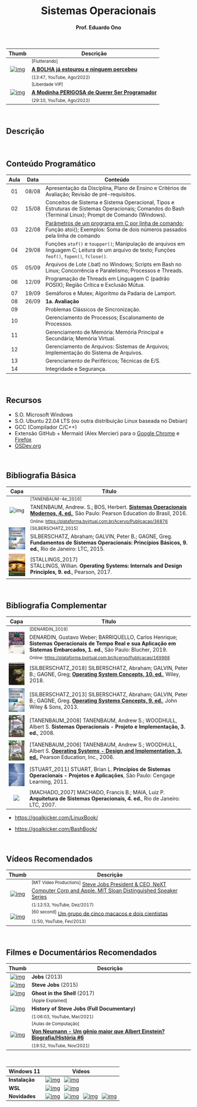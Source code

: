 <h1 align="center">Sistemas Operacionais</h1>

<h4 align="center">Prof. Eduardo Ono</h4>

&nbsp;

| Thumb | Descrição |
| :-: | --- |
| [![img](https://img.youtube.com/vi/sAPjd8Y6IM8/default.jpg)](https://www.youtube.com/watch?v=sAPjd8Y6IM8) | <sup>[Flutterando]</sup><br>[__A BOLHA já estourou e ninguem percebeu__](https://www.youtube.com/watch?v=sAPjd8Y6IM8)<br><sub>(13:47, YouTube, Ago/2022)</sub>
| [![img](https://img.youtube.com/vi/_7ky8o7rdWI/default.jpg)](https://www.youtube.com/watch?v=_7ky8o7rdWI) | <sup>[Liberdade VIP]</sup><br>[__A Modinha PERIGOSA de Querer Ser Programador__](https://www.youtube.com/watch?v=_7ky8o7rdWI)<br><sub>(29:10, YouTube, Ago/2022)</sub>

&nbsp;

## Descrição

&nbsp;

## Conteúdo Programático

| Aula | Data | Conteúdo |
| :-:  | :-:  | ---      |
| 01 | 08/08 | Apresentação da Disciplina, Plano de Ensino e Critérios de Avaliação; Revisão de pré-requisitos.
| 02 | 15/08 | Conceitos de Sistema e Sistema Operacional, Tipos e Estruturas de Sistemas Operacionais; Comandos do Bash (Terminal Linux); Prompt de Comando (Windows).
| 03 | 22/08 | [Parâmetros de um programa em C por linha de comando]; Função atoi(); Exemplos: Soma de dois números passados pela linha de comando
| 04 | 29/08 | Funções `atof()` e `toupper()`; Manipulação de arquivos em linguagem C; Leitura de um arquivo de texto; Funções `feof()`, `fopen()`, `fclose()`.
| 05 | 05/09 | Arquivos de Lote (.bat) no Windows; Scripts em Bash no Linux; Concorrência e Paralelismo; Processos e Threads.
| 06 | 12/09 |  Programação de Threads em Linguagem C (padrão POSIX); Região Crítica e Exclusão Mútua.
| 07 | 19/09 | Semáforos e Mutex; Algoritmo da Padaria de Lamport.
| 08 | 26/09 | __1a. Avaliação__
| 09 |  | Problemas Clássicos de Sincronização.
| 10 |  | Gerenciamento de Processos; Escalonamento de Processos.
| 11 |  | Gerenciamento de Memória: Memória Principal e Secundária; Memória Virtual.
| 12 |  | Gerenciamento de Arquivos: Sistemas de Arquivos; Implementação do Sistema de Arquivos.
| 13 |  | Gerenciamento de Periféricos; Técnicas de E/S.
| 14 |  | Integridade e Segurança.

[Parâmetros de um programa em C por linha de comando]: ./conteudo/02-cli/README.md
[Manipulação de arquivos em linguagem C]: ./conteudo/02-cli/arquivos-em-c/

[01]: https://github.com/eduardo-ono/Sistemas-Operacionais/tree/master/aulas#aula-01
[02]: https://github.com/eduardo-ono/Sistemas-Operacionais/tree/master/aulas#aula-02
[03]: https://github.com/eduardo-ono/Sistemas-Operacionais/tree/master/aulas#aula-03
[04]: https://github.com/eduardo-ono/Sistemas-Operacionais/tree/master/aulas#aula-04
[05]: https://github.com/eduardo-ono/Sistemas-Operacionais/tree/master/aulas#aula-05
[06]: https://github.com/eduardo-ono/Sistemas-Operacionais/tree/master/aulas#aula-06

&nbsp;

## Recursos

* S.O. Microsoft Windows
* S.O. Ubuntu 22.04 LTS (ou outra distribuição Linux baseada no Debian)
* GCC (Compilador C/C++)
* Extensão GitHub + Mermaid (Alex Mercier) para o [Google Chrome](https://chrome.google.com/webstore/detail/github-%20-mermaid/goiiopgdnkogdbjmncgedmgpoajilohe) e [Firefox](https://addons.mozilla.org/pt-BR/firefox/addon/github-mermaid/)
* [OSDev.org](https://wiki.osdev.org/Main_Page)

&nbsp;

## Bibliografia Básica

| Capa | Título |
| :-:  | ---    |
  <img src="https://images-na.ssl-images-amazon.com/images/I/51TeqaTZDwL._SX369_BO1,204,203,200_.jpg" alt="img" width="100px"> | <sup>[<a id="TANENBAUM-4e_2016">TANENBAUM-4e_2016</a>]</sup><br>TANENBAUM, Andrew. S.; BOS, Herbert. [__Sistemas Operacionais Modernos, 4. ed.__](https://archive.org/details/SistemasOperacionaisModernosTanenbaum4Edio/), São Paulo: Pearson Education do Brasil, 2016.<br><sub>Online: https://plataforma.bvirtual.com.br/Acervo/Publicacao/36876</sub>
  <img src="./referencias/capas/silberschatz_2015.jpg" width="100px"> | <sup>[SILBERSCHATZ_2015]</sup><br>SILBERSCHATZ, Abraham; GALVIN, Peter B.; GAGNE, Greg. **Fundamentos de Sistemas Operacionais: Princípios Básicos, 9. ed.**, Rio de Janeiro: LTC, 2015.
  <img src="./referencias/capas/stallings_2017.jpg" width="100px"> | [STALLINGS_2017] <br> STALLINGS, Willian. **Operating Systems: Internals and Design Principles, 9. ed.**, Pearson, 2017.

&nbsp;

## Bibliografia Complementar

| Capa | Título |
| :-: | --- |
| <img src="./referencias/capas/DENARDIN_2019.jpg" width="100px"> | <sup id="DENARDIN_2019">[DENARDIN_2019]</sup><br>DENARDIN, Gustavo Weber; BARRIQUELLO, Carlos Henrique;  __Sistemas Operacionais de Tempo Real e sua Aplicação em Sistemas Embarcados, 1. ed.__, São Paulo: Blucher, 2019.<br><sub>Online: https://plataforma.bvirtual.com.br/Acervo/Publicacao/169968</sub>
| <img src="./referencias/capas/silberschatz_2018.jpg" width="100px"> | [SILBERSCHATZ_2018] SILBERSCHATZ, Abraham; GALVIN, Peter B.; GAGNE, Greg; [__Operating System Concepts, 10. ed.__](https://archive.org/details/silberschatz-operating-system-concepts-10e-2018/), Wiley, 2018.
| <img src="./referencias/capas/silberschatz_2013.jpg" width="100px"> | [SILBERSCHATZ_2013] SILBERSCHATZ, Abraham; GALVIN, Peter B.; GAGNE, Greg. [__Operating Systems Concepts, 9. ed.__](https://archive.org/details/operating-system-concepts/), John Wiley & Sons, 2013.
| <img src="./referencias/capas/tanenbaum_2008.jpg" width="100px"> | [TANENBAUM_2008] TANENBAUM, Andrew S.; WOODHULL, Albert S. __Sistemas Operacionais - Projeto e Implementação, 3. ed.__, 2008.
| <img src="./referencias/capas/tanenbaum_2006.jpg" width="100px"> | [TANENBAUM_2006] TANENBAUM, Andrew S.; WOODHULL, Albert S. [__Operating Systems - Design and Implementation, 3. ed.__](https://archive.org/details/tanenbaum_woodhull_operating-systems-design-implementation-3rd-edition), Pearson Education, Inc., 2006.
| <img src="./referencias/capas/stuart_2010.jpg" width="100px"> | <a id="STUART_2011"></a> [STUART_2011] STUART, Brian L. __Princípios de Sistemas Operacionais - Projetos e Aplicações__, São Paulo: Cengage Learning, 2011.
| <img src="https://images-na.ssl-images-amazon.com/images/I/41jV2a9YjsL._SX379_BO1,204,203,200_.jpg" width="100px"> | [MACHADO_2007] MACHADO, Francis B.; MAIA, Luiz P. __Arquitetura de Sistemas Operacionais, 4. ed.__, Rio de Janeiro: LTC, 2007.

  * https://goalkicker.com/LinuxBook/

  * https://goalkicker.com/BashBook/

&nbsp;

## Vídeos Recomendados

| Thumb | Descrição |
| :-: | --- |
| [![img](https://img.youtube.com/vi/Gk-9Fd2mEnI/default.jpg)](https://youtu.be/Gk-9Fd2mEnI) | <sup>[MIT Video Productions]</sup> [Steve Jobs President & CEO, NeXT Computer Corp and Apple. MIT Sloan Distinguished Speaker Series](https://www.youtube.com/watch?v=Gk-9Fd2mEnI)<br><sub>(1:12:53, YouTube, Dez/2017)</sub>
| [![img](https://img.youtube.com/vi/ZAQtwFpkksw/default.jpg)](https://youtu.be/ZAQtwFpkksw) | <sup>[60 second]</sup> [Um grupo de cinco macacos e dois cientistas](https://www.youtube.com/watch?v=ZAQtwFpkksw)<br><sub>(1:50, YouTube, Fev/2013)</sub>

&nbsp;

## Filmes e Documentários Recomendados

| Thumb | Descrição |
| :-: | --- |
| [![img](https://img.youtube.com/vi/SH1jKZwcS9Y/default.jpg)](https://youtu.be/SH1jKZwcS9Y) | __Jobs__ (2013)
| [![img](https://img.youtube.com/vi/aEr6K1bwIVs/default.jpg)](https://youtu.be/aEr6K1bwIVs) | __Steve Jobs__ (2015)
| [![img](https://img.youtube.com/vi/G4VmJcZR0Yg/default.jpg)](https://www.youtube.com/watch?v=G4VmJcZR0Yg) | __Ghost in the Shell__ (2017)
| [![img](https://img.youtube.com/vi/s4pVFLUlx8g/default.jpg)](https://youtu.be/s4pVFLUlx8g) | <sup>[Apple Explained]</sup><br>__History of Steve Jobs (Full Documentary)__<br><sub>(1:06:03, YouTube, Mar/2021)</sub>
| [![img](https://img.youtube.com/vi/fU88KquvAts/default.jpg)](https://youtu.be/fU88KquvAts) | <sup>[Aulas de Computação]</sup><br>[__Von Neumann - Um gênio maior que Albert Einstein? Biografia/História #6__](https://www.youtube.com/watch?v=fU88KquvAts)<br><sub>(19:52, YouTube, Nov/2021)</sub>

&nbsp;

| Windows 11 | Vídeos |
| --- | --- |
| __Instalação__ | [![img](https://img.youtube.com/vi/oW7DzGhLfGM/default.jpg)](https://www.youtube.com/watch?v=oW7DzGhLfGM "[Safaa Al-Hayali] Windows 11 Setup without Microsoft Account \|\| 1:42, YouTube, Nov/2021") &nbsp; [![img](https://img.youtube.com/vi/f8maw1_GNQw/default.jpg)](https://www.youtube.com/watch?v=f8maw1_GNQw "[Adrenaline] PC sem suporte ao Windows 11: mostramos como resolver! \|\| 15:45, YouTube, Out/2021")
| __WSL__ | [![img](https://img.youtube.com/vi/b1YBx1L8op4/default.jpg)](https://www.youtube.com/watch?v=b1YBx1L8op4 "[Scott Hanselman] Windows 11 runs Graphical Linux Apps out of the box with WSLg \|\| 14:07, YouTube, Out/2021") &nbsp; [![img](https://img.youtube.com/vi/ILagItXG0uI/default.jpg)](https://www.youtube.com/watch?v=ILagItXG0uI "Windows 11 roda Linux de forma direta \|\| 17:31, YouTube, Out/2021")
| __Novidades__ | [![img](https://img.youtube.com/vi/cA6CnO9sVBY/default.jpg)](https://www.youtube.com/watch?v=cA6CnO9sVBY "[Diolinux] Windows 11 - Vale a pena atualizar do Windows 10? \|\| 17:42, YouTube") &nbsp; [![img](https://img.youtube.com/vi/taZTeXRvwFQ/default.jpg)](https://www.youtube.com/watch?v=taZTeXRvwFQ "[ThioJoe] Windows 11 For Not-New Computers: TPM Compatibility Guide \|\| 12:27, YouTube, Jun/2021") &nbsp; [![img](https://img.youtube.com/vi/_uVe3pU9yhw/default.jpg)](https://www.youtube.com/watch?v=_uVe3pU9yhw "[Pureinfotech] Windows 11 (Sun Valley): biggest new features and changes, so far \|\| 24:20, YouTube, Jun/2021") &nbsp; [![img](https://img.youtube.com/vi/x_ehPsSn0Y4/default.jpg)](https://www.youtube.com/watch?v=x_ehPsSn0Y4 "[ThioJoe] Windows 11 LEAKED! - Installing, Testing, and Biggest Changes \|\| 22:20, YouTube, Jun/2021")

&nbsp;
